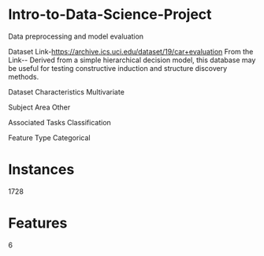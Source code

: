 # Intro-to-Data-Science-Project
Data preprocessing and model evaluation 

Dataset Link-https://archive.ics.uci.edu/dataset/19/car+evaluation
From the Link--
Derived from a simple hierarchical decision model, this database may be useful for testing constructive induction and structure discovery methods.

Dataset Characteristics
Multivariate

Subject Area
Other

Associated Tasks
Classification

Feature Type
Categorical

# Instances
1728

# Features
6

